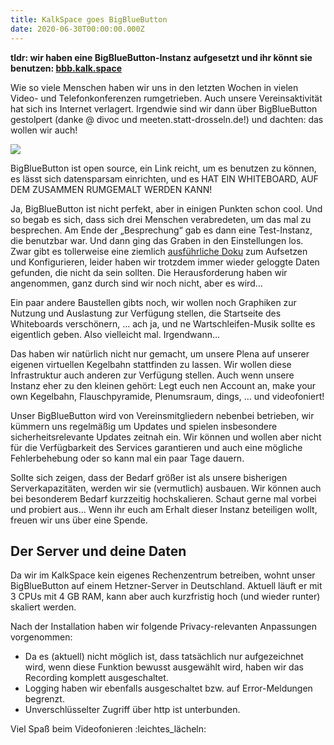 ```yaml
---
title: KalkSpace goes BigBlueButton
date: 2020-06-30T00:00:00.000Z
---
```


**tldr: wir haben eine BigBlueButton-Instanz aufgesetzt und ihr könnt sie benutzen: [bbb.kalk.space](https://bbb.kalk.space)**

Wie so viele Menschen haben wir uns in den letzten Wochen in vielen Video- und Telefonkonferenzen rumgetrieben. Auch unsere Vereinsaktivität hat sich ins Internet verlagert. Irgendwie sind wir dann über BigBlueButton gestolpert (danke @ divoc und meeten.statt-drosseln.de!) und dachten: das wollen wir auch!

![](/images/uploads/bildschirmfoto-von-2020-06-10-21-18-06.png)

BigBlueButton ist open source, ein Link reicht, um es benutzen zu können, es lässt sich datensparsam einrichten, und es HAT EIN WHITEBOARD, AUF DEM ZUSAMMEN RUMGEMALT WERDEN KANN!

Ja, BigBlueButton ist nicht perfekt, aber in einigen Punkten schon cool. Und so begab es sich, dass sich drei Menschen verabredeten, um das mal zu besprechen. Am Ende der „Besprechung“ gab es dann eine Test-Instanz, die benutzbar war. Und dann ging das Graben in den Einstellungen los. Zwar gibt es tollerweise eine ziemlich [ausführliche Doku](https://docs.bigbluebutton.org) zum Aufsetzen und Konfigurieren, leider haben wir trotzdem immer wieder geloggte Daten gefunden, die nicht da sein sollten. Die Herausforderung haben wir angenommen, ganz durch sind wir noch nicht, aber es wird…

Ein paar andere Baustellen gibts noch, wir wollen noch Graphiken zur Nutzung und Auslastung zur Verfügung stellen, die Startseite des Whiteboards verschönern, … ach ja, und ne Wartschleifen-Musik sollte es eigentlich geben. Also vielleicht mal. Irgendwann…

Das haben wir natürlich nicht nur gemacht, um unsere Plena auf unserer eigenen virtuellen Kegelbahn stattfinden zu lassen. Wir wollen diese Infrastruktur auch anderen zur Verfügung stellen. Auch wenn unsere Instanz eher zu den kleinen gehört: Legt euch nen Account an, make your own Kegelbahn, Flauschpyramide, Plenumsraum, dings, … und videofoniert!

Unser BigBlueButton wird von Vereinsmitgliedern nebenbei betrieben, wir kümmern uns regelmäßig um Updates und spielen insbesondere sicherheitsrelevante Updates zeitnah ein. Wir können und wollen aber nicht für die Verfügbarkeit des Services garantieren und auch eine mögliche Fehlerbehebung oder so kann mal ein paar Tage dauern.

Sollte sich zeigen, dass der Bedarf größer ist als unsere bisherigen Serverkapazitäten, werden wir sie (vermutlich) ausbauen. Wir können auch bei besonderem Bedarf kurzzeitig hochskalieren. Schaut gerne mal vorbei und probiert aus… Wenn ihr euch am Erhalt dieser Instanz beteiligen wollt, freuen wir uns über eine Spende.

## Der Server und deine Daten

Da wir im KalkSpace kein eigenes Rechenzentrum betreiben, wohnt unser BigBlueButton auf einem Hetzner-Server in Deutschland. Aktuell läuft er mit 3 CPUs mit 4 GB RAM, kann aber auch kurzfristig hoch (und wieder runter) skaliert werden.

Nach der Installation haben wir folgende Privacy-relevanten Anpassungen vorgenommen:

- Da es (aktuell) nicht möglich ist, dass tatsächlich nur aufgezeichnet wird, wenn diese Funktion bewusst ausgewählt wird, haben wir das Recording komplett ausgeschaltet.
- Logging haben wir ebenfalls ausgeschaltet bzw. auf Error-Meldungen begrenzt.
- Unverschlüsselter Zugriff über http ist unterbunden.

Viel Spaß beim Videofonieren :leichtes_lächeln:
